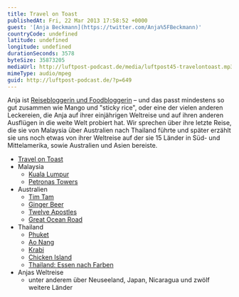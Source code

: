 ```yaml
---
title: Travel on Toast
publishedAt: Fri, 22 Mar 2013 17:58:52 +0000
guest: '[Anja Beckmann](https://twitter.com/Anja%5FBeckmann)'
countryCode: undefined
latitude: undefined
longitude: undefined
durationSeconds: 3578
byteSize: 35873205
mediaUrl: http://luftpost-podcast.de/media/luftpost45-travelontoast.mp3
mimeType: audio/mpeg
guid: http://luftpost-podcast.de/?p=649
---
```


Anja ist [Reisebloggerin und Foodbloggerin](http://www.travelontoast.de) – und das passt mindestens so gut zusammen wie Mango und "sticky rice", oder eine der vielen anderen Leckereien, die Anja auf ihrer einjährigen Weltreise und auf ihren anderen Ausflügen in die weite Welt probiert hat. Wir sprechen über ihre letzte Reise, die sie von Malaysia über Australien nach Thailand führte und später erzählt sie uns noch etwas von ihrer Weltreise auf der sie 15 Länder in Süd- und Mittelamerika, sowie Australien und Asien bereiste. 
* [Travel on Toast](http://www.travelontoast.de/)
* Malaysia  
   * [Kuala Lumpur](http://de.wikipedia.org/wiki/Kuala%5FLumpur)  
   * [Petronas Towers](http://de.wikipedia.org/wiki/Petronas%5FTowers)
* Australien  
   * [Tim Tam](http://de.wikipedia.org/wiki/Tim%5FTam)  
   * [Ginger Beer](http://de.wikipedia.org/wiki/Ginger%5FBeer)  
   * [Twelve Apostles](http://de.wikipedia.org/wiki/Twelve%5FApostles%5F%28Australien%29)  
   * [Great Ocean Road](http://de.wikipedia.org/wiki/Great%5FOcean%5FRoad)
* Thailand  
   * [Phuket](http://de.wikipedia.org/wiki/Phuket%5F%28Stadt%29)  
   * [Ao Nang](http://de.wikipedia.org/wiki/Ao%5FNang)  
   * [Krabi](http://de.wikipedia.org/wiki/Krabi)  
   * [Chicken Island](http://www.krabi-thailand.de/koh-poda-chicken-island.shtml)  
   * [Thailand: Essen nach Farben](http://www.travelontoast.de/2013/01/thailand-essen-nach-farben/)
* Anjas Weltreise  
   * unter anderem über Neuseeland, Japan, Nicaragua und zwölf weitere Länder
